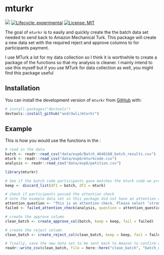 
<!-- README.md is generated from README.Rmd. Please edit that file -->

# mturkr

<!-- badges: start -->

![](https://img.shields.io/badge/AndrewLi-mturkr-green) [![Lifecycle:
experimental](https://img.shields.io/badge/lifecycle-experimental-orange.svg)](https://www.tidyverse.org/lifecycle/#experimental)
[![License:
MIT](https://img.shields.io/badge/license-MIT-blue.svg)](https://cran.r-project.org/web/licenses/MIT)
<!-- badges: end -->

The goal of `mturkr` is to easily and quickly create the the batch data
set needed to send back to Amazon Mechanical Turk. This package will
create a new data set with the required reject and approve columns to
for participants payment.

I use MTurk a lot for my data collection so I think it is worthwhile to
create a package of the functions so that my analysis is cleaner. I
mainly intend to use this myself but if you use MTurk for data
collection as well, you might find this package useful

## Installation

You can install the development version of `mturkr` from
[GitHub](https://github.com/) with:

``` r
# install.packages("devtools")
devtools::install_github("andr3wli/mturkr")
```

## Example

This is how you would use the functions in the :

``` r
# read in the data 
batch <- readr::read_csv("data/exp6/Batch_4646160_batch_results.csv")
mturk <- readr::read_csv("data/exp6/mturkcode.csv")
analysis <- readr::read_csv("data/exp6/petition.csv")
```

``` r
library(mturkr)

# See if the batch code participants gave matches the mturk code we provided  
keep <- discard_list(df1 = batch, df2 = mturk)

# check if participants passed the attention check 
# note the example data set in this package did not have an attention check 
attention_question <- "This is an attention check. Please select ‘strongly agree’ to pass this check. You will not be compensated if you fail this check."
failed <- failed_attention_check(analysis, question = attention_question)

# create the approve column 
clean_batch <- create_approve_col(batch, keep = keep, fail = failed)

# create the reject column 
clean_batch <- create_reject_col(clean_batch, keep = keep, fail = failed)
```

``` r
# finally, save the new data set to be sent back to Amazon to confirm which participants get payment 
readr::write_csv(clean_batch, file = here::here("clean_batch", "batch_data_payment_confirmation.csv"))
```
